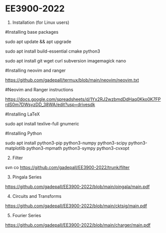 # EE3900-2022

1.  Installation (for Linux users)

#Installing base packages

sudo  apt update && apt upgrade

sudo  apt install build-essential cmake python3

sudo  apt install git  wget  curl subversion imagemagick  nano

#Installing neovim and ranger

https://github.com/gadepall/termux/blob/main/neovim/neovim.txt

#Neovim and Ranger instructions

https://docs.google.com/spreadsheets/d/1Yx2RJ2wzbmdDdHaq0Kko0K7FPrdS0m7DWsyzDD_38WA/edit?usp=drivesdk

#Installing LaTeX

sudo  apt install texlive-full gnumeric

#Installing Python

sudo apt install python3-pip python3-numpy python3-scipy python3-matplotlib python3-mpmath python3-sympy python3-cvxopt

2.  Filter 

svn co https://github.com/gadepall/EE3900-2022/trunk/filter

3.  Pingala Series


https://github.com/gadepall/EE3900-2022/blob/main/pingala/main.pdf

4.  Circuits and Transforms

https://github.com/gadepall/EE3900-2022/blob/main/cktsig/main.pdf

5.  Fourier Series

https://github.com/gadepall/EE3900-2022/blob/main/charger/main.pdf

